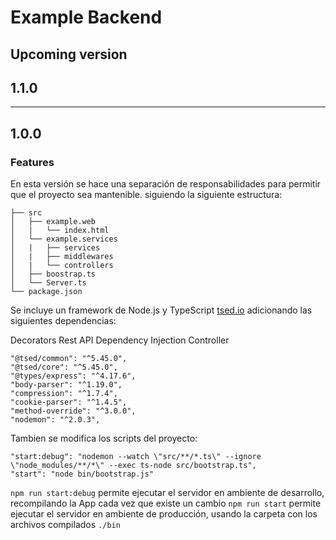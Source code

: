 # Example Backend
## Upcoming version
## 1.1.0

-----------

## 1.0.0
### Features

En esta versión se hace una separación de responsabilidades para permitir que el proyecto sea mantenible.
siguiendo la siguiente estructura:
```$javascript  
├── src
│   ├── example.web
│   |   └── index.html
│   └── example.services
│   |   ├── services
│   |   ├── middlewares
│   |   └── controllers
│   ├── boostrap.ts
│   └── Server.ts
└── package.json
```
Se incluye un framework de Node.js y TypeScript [tsed.io](https://tsed.io/) adicionando las siguientes dependencias:

Decorators
Rest API
Dependency Injection
Controller

```$javascript  
"@tsed/common": "^5.45.0",
"@tsed/core": "^5.45.0",
"@types/express": "^4.17.6",
"body-parser": "^1.19.0",
"compression": "^1.7.4",
"cookie-parser": "^1.4.5",
"method-override": "^3.0.0",
"nodemon": "^2.0.3",
```
Tambien se modifica los scripts del proyecto:

```$javascript  
"start:debug": "nodemon --watch \"src/**/*.ts\" --ignore \"node_modules/**/*\" --exec ts-node src/bootstrap.ts",
"start": "node bin/bootstrap.js"
```

`npm run start:debug` permite ejecutar el servidor en ambiente de desarrollo, recompilando la App cada vez que existe un cambio
`npm run start` permite ejecutar el servidor en ambiente de producción, usando la carpeta con los archivos compilados `./bin`
